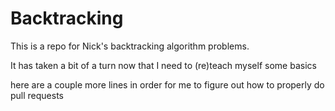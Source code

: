 # Backtracking

This is a repo for Nick's backtracking algorithm problems.

It has taken a bit of a turn now that I need to (re)teach myself some basics

here are a couple more lines in order for me to figure out how to properly do pull requests